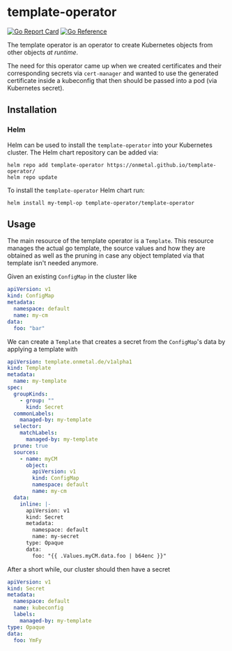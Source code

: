 # template-operator

[![Go Report Card](https://goreportcard.com/badge/github.com/onmetal/template-operator)](https://goreportcard.com/report/github.com/onmetal/template-operator)
[![Go Reference](https://pkg.go.dev/badge/github.com/onmetal/template-operator.svg)](https://pkg.go.dev/github.com/onmetal/template-operator)

The template operator is an operator to create Kubernetes objects from other objects *at runtime*.

The need for this operator came up when we created certificates and their corresponding secrets via `cert-manager` and
wanted to use the generated certificate inside a kubeconfig that then should be passed into a pod (via Kubernetes
secret).

## Installation

### Helm

Helm can be used to install the `template-operator` into your Kubernetes cluster. The Helm chart repository can be added via:

```shell
helm repo add template-operator https://onmetal.github.io/template-operator/
helm repo update
```

To install the `template-operator` Helm chart run:

```shell
helm install my-templ-op template-operator/template-operator
```

## Usage

The main resource of the template operator is a `Template`. This resource manages the actual go template, the source
values and how they are obtained as well as the pruning in case any object templated via that template isn't needed
anymore.

Given an existing `ConfigMap` in the cluster like

```yaml
apiVersion: v1
kind: ConfigMap
metadata:
  namespace: default
  name: my-cm
data:
  foo: "bar"
```

We can create a `Template` that creates a secret from the `ConfigMap`'s data by applying a template with

```yaml
apiVersion: template.onmetal.de/v1alpha1
kind: Template
metadata:
  name: my-template
spec:
  groupKinds:
    - group: ""
      kind: Secret
  commonLabels:
    managed-by: my-template
  selector:
    matchLabels:
      managed-by: my-template
  prune: true
  sources:
    - name: myCM
      object:
        apiVersion: v1
        kind: ConfigMap
        namespace: default
        name: my-cm
  data:
    inline: |-
      apiVersion: v1
      kind: Secret
      metadata:
        namespace: default
        name: my-secret
      type: Opaque
      data:
        foo: "{{ .Values.myCM.data.foo | b64enc }}"
```

After a short while, our cluster should then have a secret

```yaml
apiVersion: v1
kind: Secret
metadata:
  namespace: default
  name: kubeconfig
  labels:
    managed-by: my-template
type: Opaque
data:
  foo: YmFy
```
